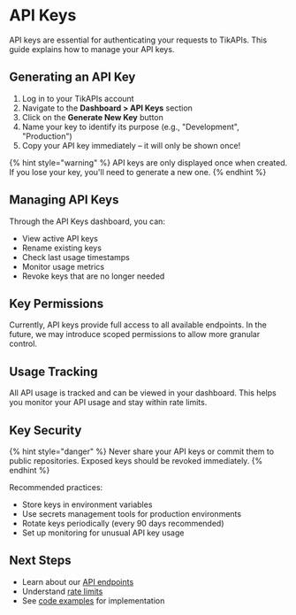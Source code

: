# API Keys

API keys are essential for authenticating your requests to TikAPIs. This guide explains how to manage your API keys.

## Generating an API Key

1. Log in to your TikAPIs account
2. Navigate to the **Dashboard > API Keys** section
3. Click on the **Generate New Key** button
4. Name your key to identify its purpose (e.g., "Development", "Production")
5. Copy your API key immediately – it will only be shown once!

{% hint style="warning" %}
API keys are only displayed once when created. If you lose your key, you'll need to generate a new one.
{% endhint %}

## Managing API Keys

Through the API Keys dashboard, you can:

* View active API keys
* Rename existing keys
* Check last usage timestamps
* Monitor usage metrics
* Revoke keys that are no longer needed

## Key Permissions

Currently, API keys provide full access to all available endpoints. In the future, we may introduce scoped permissions to allow more granular control.

## Usage Tracking

All API usage is tracked and can be viewed in your dashboard. This helps you monitor your API usage and stay within rate limits.

## Key Security

{% hint style="danger" %}
Never share your API keys or commit them to public repositories. Exposed keys should be revoked immediately.
{% endhint %}

Recommended practices:

* Store keys in environment variables
* Use secrets management tools for production environments
* Rotate keys periodically (every 90 days recommended)
* Set up monitoring for unusual API key usage

## Next Steps

* Learn about our [API endpoints](../api-reference/overview.md)
* Understand [rate limits](../api-reference/rate-limits.md)
* See [code examples](../code-examples/overview.md) for implementation
